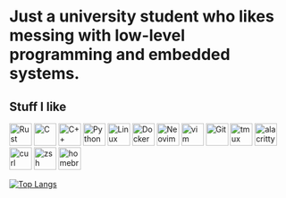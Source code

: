 # Just a university student who likes messing with low-level programming and embedded systems.

## Stuff I like
<p align="left">
  <img src="https://cdn.simpleicons.org/rust/099" width="40" alt="Rust" />
  <img src="https://cdn.simpleicons.org/c" width="40" alt="C" />
  <img src="https://cdn.simpleicons.org/cplusplus" width="40" alt="C++" />
  <img src="https://cdn.simpleicons.org/python" width="40" alt="Python" />
  <img src="https://cdn.simpleicons.org/linux" width="40" alt="Linux" />
  <img src="https://cdn.simpleicons.org/docker" width="40" alt="Docker" />
  <img src="https://cdn.simpleicons.org/neovim" width="40" alt="Neovim" />
  <img src="https://cdn.simpleicons.org/vim" width="40" alt="vim" />
  <img src="https://cdn.simpleicons.org/git" width="40" alt="Git" />
  <img src="https://cdn.simpleicons.org/tmux" width="40" alt="tmux" />
  <img src="https://cdn.simpleicons.org/alacritty" width="40" alt="alacritty" />
  <img src="https://cdn.simpleicons.org/curl" width="40" alt="curl" />
  <img src="https://cdn.simpleicons.org/zsh" width="40" alt="zsh" />
  <img src="https://cdn.simpleicons.org/homebrew" width="40" alt="homebrew" />
</p>

[![Top Langs](https://github-readme-stats.vercel.app/api/top-langs/?username=cf1048596&layout=compact&theme=dark)](https://github.com/cf1048596)

